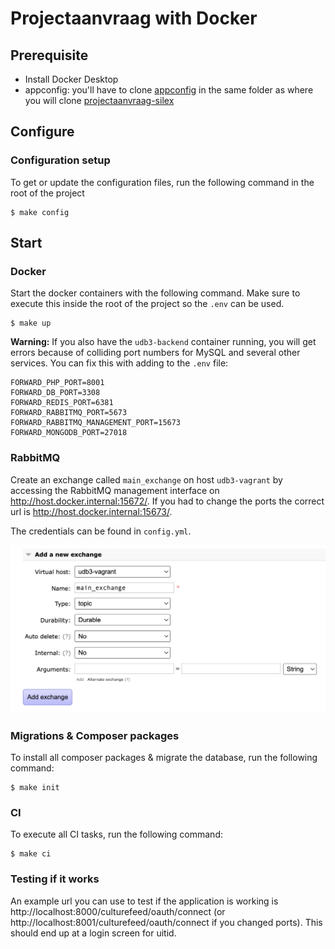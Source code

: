 # Projectaanvraag with Docker

## Prerequisite
- Install Docker Desktop
- appconfig: you'll have to clone [appconfig](https://github.com/cultuurnet/appconfig) in the same folder as where you will clone [projectaanvraag-silex](https://github.com/cultuurnet/projectaanvraag-silex)

## Configure

### Configuration setup
To get or update the configuration files, run the following command in the root of the project
```
$ make config
```

## Start

### Docker

Start the docker containers with the following command. Make sure to execute this inside the root of the project so the `.env` can be used.
```
$ make up
```

**Warning:** If you also have the `udb3-backend` container running, you will get errors because of colliding port numbers for MySQL and several other services.
You can fix this with adding to the `.env` file:
```
FORWARD_PHP_PORT=8001
FORWARD_DB_PORT=3308
FORWARD_REDIS_PORT=6381
FORWARD_RABBITMQ_PORT=5673
FORWARD_RABBITMQ_MANAGEMENT_PORT=15673
FORWARD_MONGODB_PORT=27018
```

### RabbitMQ

Create an exchange called `main_exchange` on host `udb3-vagrant` by accessing the RabbitMQ management interface on http://host.docker.internal:15672/.
If you had to change the ports the correct url is http://host.docker.internal:15673/.

The credentials can be found in `config.yml`.

![Create exchange in rabbitmq](docker/rabbitmq.png)


### Migrations & Composer packages

To install all composer packages & migrate the database, run the following command:
```
$ make init
```

### CI

To execute all CI tasks, run the following command:
```
$ make ci
```

### Testing if it works
An example url you can use to test if the application is working is  http://localhost:8000/culturefeed/oauth/connect (or http://localhost:8001/culturefeed/oauth/connect if you changed ports).
This should end up at a login screen for uitid.

